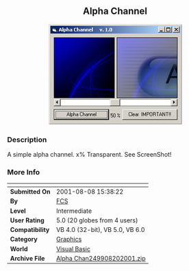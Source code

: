 ﻿<div align="center">

## Alpha Channel

<img src="PIC200182014187051.jpg">
</div>

### Description

A simple alpha channel. x% Transparent. See ScreenShot!
 
### More Info
 


<span>             |<span>
---                |---
**Submitted On**   |2001-08-08 15:38:22
**By**             |[FCS](https://github.com/Planet-Source-Code/PSCIndex/blob/master/ByAuthor/fcs.md)
**Level**          |Intermediate
**User Rating**    |5.0 (20 globes from 4 users)
**Compatibility**  |VB 4\.0 \(32\-bit\), VB 5\.0, VB 6\.0
**Category**       |[Graphics](https://github.com/Planet-Source-Code/PSCIndex/blob/master/ByCategory/graphics__1-46.md)
**World**          |[Visual Basic](https://github.com/Planet-Source-Code/PSCIndex/blob/master/ByWorld/visual-basic.md)
**Archive File**   |[Alpha Chan249908202001\.zip](https://github.com/Planet-Source-Code/fcs-alpha-channel__1-26408/archive/master.zip)









